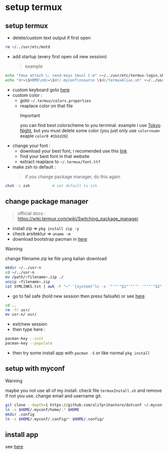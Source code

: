 # setup termux

## setup termux

- delete/custom text output if first open

```sh
rm ~/../usr/etc/motd
```

- add startup (every first open o4 new session)
  > example

```sh
echo "tmux attach \; send-keys tmuxl C-m" >~/../usr/etc/termux-login.sh
echo "dr=\$HOME\ndc=\$dr/.myconf\nsource \$dc/termuxAlias.sh" >~/../usr/etc/profile

```

- custom keyboard goto [here](https://wiki.termux.com/wiki/Touch_Keyboard)
- custom color :
  - goto `~/.termux/colors.properties`
  - reaplace color on that file
    > [!IMPORTANT]
    > you can find best colorscheme to you terminal. example i use [Tokyo Night](https://raw.githubusercontent.com/folke/tokyonight.nvim/main/extras/kitty/tokyonight_moon.conf), but you must delete some color (you just only use `color<num>` exaple `color0 #1b1d2b`)
- change your font :
  - download your best font, i recomended use this [link](https://www.nerdfonts.com/font-downloads)
  - find your best font in that website
  - extract reaplace to `~/.termux/font.ttf`
- make zsh to default :
  > if you change package manager, do this again

```sh
chsh -s zsh          # set default to zsh
```

## change package manager

> official docs : https://wiki.termux.com/wiki/Switching_package_manager

- install zip => `pkg install zip -y`
- check arsitektur => `uname -m`
- download bootstrap pacman in [here](https://github.com/termux-pacman/termux-packages/releases)

> [!WARNING]
> change filename.zip ke file yang kalian download

```bash
mkdir ~/../usr-n
cd ~/../usr-n
mv /path/<filename>.zip ./
unzip <filename>.zip
cat SYMLINKS.txt | awk -F "←" '{system("ln -s '"'"'"$1"'"'"' '"'"'"$2"'"'"'")}'
```

- go to fail safe (hold new session then press failsafe) or see [here](https://wiki.termux.com/wiki/Recover_a_broken_environment)

```bash
cd ..
rm -fr usr/
mv usr-n/ usr/
```

- exit/new session
- then type here :

```bash
pacman-key --init
pacman-key --populate
```

- then try some install app with `pacman -S` or like normal `pkg install`

## setup with myconf

> [!warning]
> maybe you not use all of my install. check file `termuxInstall.sh` and remove if not you use. change email and username git.

```bash
git clone --depth=1 https://github.com/alifprihantoro/dotconf ~/.myconf
ln -s $HOME/.myconf/home/.* $HOME
mkdir .config
ln -s $HOME/.myconf/.config/* $HOME/.config/
```

## install app
see [here](./app.md)
